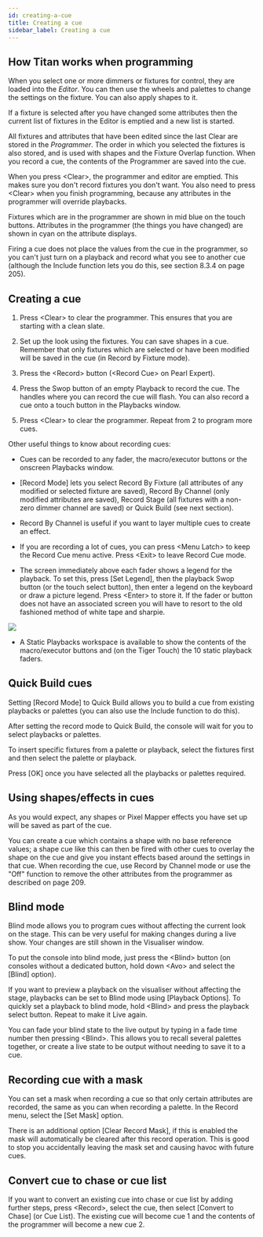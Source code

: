 ```yaml
---
id: creating-a-cue 
title: Creating a cue
sidebar_label: Creating a cue
---
```


How Titan works when programming
--------------------------------

When you select one or more dimmers or fixtures for control, they are
loaded into the *Editor*. You can then use the wheels and palettes to
change the settings on the fixture. You can also apply shapes to it.

If a fixture is selected after you have changed some attributes then the
current list of fixtures in the Editor is emptied and a new list is
started.

All fixtures and attributes that have been edited since the last Clear
are stored in the *Programmer*. The order in which you selected the
fixtures is also stored, and is used with shapes and the Fixture Overlap
function. When you record a cue, the contents of the Programmer are
saved into the cue.

When you press \<Clear\>, the programmer and editor are emptied. This
makes sure you don't record fixtures you don't want. You also need to
press \<Clear\> when you finish programming, because any attributes in
the programmer will override playbacks.

Fixtures which are in the programmer are shown in mid blue on the touch
buttons. Attributes in the programmer (the things you have changed) are
shown in cyan on the attribute displays.

Firing a cue does not place the values from the cue in the programmer,
so you can't just turn on a playback and record what you see to another
cue (although the Include function lets you do this, see section 8.3.4
on page 205).

Creating a cue
--------------

1. Press \<Clear\> to clear the programmer. This ensures that you are
starting with a clean slate.

2. Set up the look using the fixtures. You can save shapes in a cue.
Remember that only fixtures which are selected or have been modified
will be saved in the cue (in Record by Fixture mode).

3. Press the \<Record\> button (\<Record Cue\> on Pearl Expert).

4. Press the Swop button of an empty Playback to record the cue. The
handles where you can record the cue will flash. You can also record a
cue onto a touch button in the Playbacks window.

5. Press \<Clear\> to clear the programmer. Repeat from 2 to program
more cues.

Other useful things to know about recording cues:

-   Cues can be recorded to any fader, the macro/executor buttons or the
    onscreen Playbacks window.

-   \[Record Mode\] lets you select Record By Fixture (all attributes of
    any modified or selected fixture are saved), Record By Channel (only
    modified attributes are saved), Record Stage (all fixtures with a
    non-zero dimmer channel are saved) or Quick Build (see next
    section).

-   Record By Channel is useful if you want to layer multiple cues to
    create an effect.

-   If you are recording a lot of cues, you can press \<Menu Latch\> to
    keep the Record Cue menu active. Press \<Exit\> to leave Record Cue
    mode.

-   The screen immediately above each fader shows a legend for the
    playback. To set this, press \[Set Legend\], then the playback Swop
    button (or the touch select button), then enter a legend on the
    keyboard or draw a picture legend. Press \<Enter\> to store it. If
    the fader or button does not have an associated screen you will have
    to resort to the old fashioned method of white tape and sharpie.

![](/docs/images/image234.png)

-   A Static Playbacks workspace is available to show the contents of
    the macro/executor buttons and (on the Tiger Touch) the 10 static
    playback faders.

Quick Build cues
----------------

Setting \[Record Mode\] to Quick Build allows you to build a cue from
existing playbacks or palettes (you can also use the Include function to
do this).

After setting the record mode to Quick Build, the console will wait for
you to select playbacks or palettes.

To insert specific fixtures from a palette or playback, select the
fixtures first and then select the palette or playback.

Press \[OK\] once you have selected all the playbacks or palettes
required.

Using shapes/effects in cues
----------------------------

As you would expect, any shapes or Pixel Mapper effects you have set up
will be saved as part of the cue.

You can create a cue which contains a shape with no base reference
values; a shape cue like this can then be fired with other cues to
overlay the shape on the cue and give you instant effects based around
the settings in that cue. When recording the cue, use Record by Channel
mode or use the "Off" function to remove the other attributes from the
programmer as described on page 209.

Blind mode
----------

Blind mode allows you to program cues without affecting the current look
on the stage. This can be very useful for making changes during a live
show. Your changes are still shown in the Visualiser window.

To put the console into blind mode, just press the \<Blind\> button (on
consoles without a dedicated button, hold down \<Avo\> and select the
\[Blind\] option).

If you want to preview a playback on the visualiser without affecting
the stage, playbacks can be set to Blind mode using \[Playback
Options\]. To quickly set a playback to blind mode, hold \<Blind\> and
press the playback select button. Repeat to make it Live again.

You can fade your blind state to the live output by typing in a fade
time number then pressing \<Blind\>. This allows you to recall several
palettes together, or create a live state to be output without needing
to save it to a cue.

Recording cue with a mask
-------------------------

You can set a mask when recording a cue so that only certain attributes
are recorded, the same as you can when recording a palette. In the
Record menu, select the \[Set Mask\] option.

There is an additional option \[Clear Record Mask\], if this is enabled
the mask will automatically be cleared after this record operation. This
is good to stop you accidentally leaving the mask set and causing havoc
with future cues.

Convert cue to chase or cue list
--------------------------------

If you want to convert an existing cue into chase or cue list by adding
further steps, press \<Record\>, select the cue, then select \[Convert
to Chase\] (or Cue List). The existing cue will become cue 1 and the
contents of the programmer will become a new cue 2.


